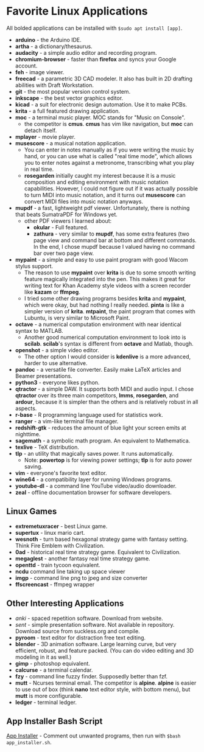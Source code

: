 # Favorite Linux Applications

All bolded applications can be installed with `$sudo apt install [app]`.

- **arduino** - the Arduino IDE.
- **artha** - a dictionary/thesaurus.
- **audacity** - a simple audio editor and recording program.
- **chromium-browser** - faster than **firefox** and syncs your Google account.
- **feh** - image viewer.
- **freecad** - a parametric 3D CAD modeler. It also has built in 2D drafting abilities with Draft Workstation.
- **git** - the most popular version control system.
- **inkscape** - the best vector graphics editor.
- **kicad** - a suit for electronic design automation. Use it to make PCBs.
- **krita** - a full featured drawing application.
- **moc** - a terminal music player. MOC stands for "Music on Console".
  - the competitor is **cmus**. **cmus** has vim like navigation, but **moc** can detach itself.
- **mplayer** - movie player.
- **musescore** - a musical notation application.
  - You can enter in notes manually as if you were writing the music by hand, or you can use what is called "real time mode", which allows you to enter notes against a metronome, transcribing what you play in real time.
  - **rosegarden** initially caught my interest because it is a music composition and editing environment with music notation capabilities. However, I could not figure out if it was actually possible to turn MIDI into music notation, and it turns out **musescore** can convert MIDI files into music notation anyways.
- **mupdf** - a fast, lightweight pdf viewer. Unfortunately, there is nothing that beats SumatraPDF for Windows yet.
  - other PDF viewers I learned about:
    - **okular** - Full featured.
    - **zathura** - very similar to **mupdf**, has some extra features (two page view and command bar at bottom and different commands. In the end, I chose mupdf because I valued having no command bar over two page view.
- **mypaint** - a simple and easy to use paint program with good Wacom stylus support.
  - The reason to use **mypaint** over **krita** is due to some smooth writing feature magically integrated into the pen. This makes it great for writing text for Khan Academy style videos with a screen recorder like **kazam** or **ffmpeg**.
  - I tried some other drawing programs besides **krita** and **mypaint**, which were okay, but had nothing I really needed. **pinta** is like a simpler version of **krita**. **mtpaint**, the paint program that comes with Lubuntu, is very similar to Microsoft Paint.
- **octave** - a numerical computation environment with near identical syntax to MATLAB.
  - Another good numerical computation environment to look into is **scilab**. **scilab**'s syntax is different from **octave** and Matlab, though.
- **openshot** - a simple video editor.
  - The other option I would consider is **kdenlive** is a more advanced, harder to use alternative.
- **pandoc** - a versatile file converter. Easily make LaTeX articles and Beamer presentations.
- **python3** - everyone likes python.
- **qtractor** - a simple DAW. It supports both MIDI and audio input. I chose **qtractor** over its three main competitors, **lmms**, **rosegarden**, and **ardour**, because it is simpler than the others and is relatively robust in all aspects.
- **r-base** - R programming language used for statistics work.
- **ranger** - a vim-like terminal file manager.
- **redshift-gtk** - reduces the amount of blue light your screen emits at nighttime.
- **sagemath** - a symbolic math program. An equivalent to Mathematica.
- **texlive** - TeX distribution.
- **tlp** - an utility that magically saves power. It runs automatically.
  - Note: **powertop** is for viewing power settings; **tlp** is for auto power saving.
- **vim** - everyone's favorite text editor.
- **wine64** - a compatibility layer for running Windows programs.
- **youtube-dl** - a command line YouTube video/audio downloader.
- **zeal** - offline documentation browser for software developers.

## Linux Games

- **extremetuxracer** - best Linux game.
- **supertux** - linux mario cart.
- **wesnoth** - turn based hexagonal strategy game with fantasy setting. Think Fire Emblem with Civilization.
- **0ad** - historical real time strategy game. Equivalent to Civilization.
- **megaglest** - another fantasy real time strategy game.
- **openttd** - train tycoon equivalent.
- **ncdu** command line taking up space viewer
- **imgp** - command line png to jpeg and size converter
- **ffscreencast** - ffmpeg wrapper

## Other Interesting Applications

- *anki* - spaced repetition software. Download from website.
- *sent* - simple presentation software. Not available in repository. Download source from suckless.org and compile.
- **pyroom** - text editor for distraction free text editing.
- **blender** - 3D animation software. Large learning curve, but very efficient, robust, and feature packed. (You can do video editing and 3D modeling in it as well.)
- **gimp** - photoshop equivalent.
- **calcurse** - a terminal calendar.
- **fzy** - command line fuzzy finder. Supposedly better than fzf.
- **mutt** - Ncurses terminal email. The competitor is **alpine**. **alpine** is easier to use out of box (think **nano** text editor style, with bottom menu), but **mutt** is more configurable.
- **ledger** - terminal ledger.

## App Installer Bash Script

[App Installer](app_installer.sh) - Comment out unwanted programs, then run with `$bash app_installer.sh`.
